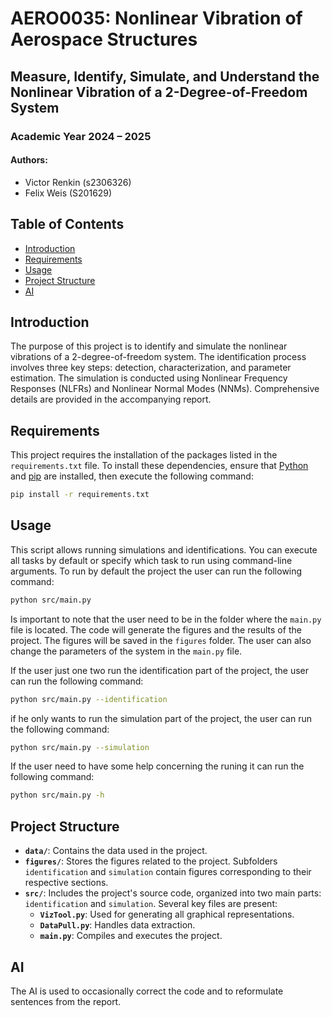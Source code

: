 # AERO0035: Nonlinear Vibration of Aerospace Structures

## Measure, Identify, Simulate, and Understand the Nonlinear Vibration of a 2-Degree-of-Freedom System
### Academic Year 2024 – 2025

#### Authors:
- Victor Renkin (s2306326)
- Felix Weis (S201629)

## Table of Contents
- [Introduction](#introduction)
- [Requirements](#requirements)
- [Usage](#usage)
- [Project Structure](#project-structure)
- [AI](#ai)

## Introduction
The purpose of this project is to identify and simulate the nonlinear vibrations of a 2-degree-of-freedom system. The identification process involves three key steps: detection, characterization, and parameter estimation. The simulation is conducted using Nonlinear Frequency Responses (NLFRs) and Nonlinear Normal Modes (NNMs). Comprehensive details are provided in the accompanying report.


## Requirements
This project requires the installation of the packages listed in the `requirements.txt` file. To install these dependencies, ensure that [Python](https://www.python.org/) and [pip](https://pip.pypa.io/en/stable/) are installed, then execute the following command:

```bash
pip install -r requirements.txt
```
## Usage
This script allows running simulations and identifications. You can execute all tasks by default or specify which task to run using command-line arguments. To run by default the project the user can run the following command:

```bash
python src/main.py
```
Is important to note that the user need to be in the folder where the `main.py` file is located. The code will generate the figures and the results of the project. The figures will be saved in the `figures` folder. The user can also change the parameters of the system in the `main.py` file.

If the user just one two run the identification part of the project, the user can run the following command:

```bash
python src/main.py --identification
```
if he only wants to run the simulation part of the project, the user can run the following command:

```bash
python src/main.py --simulation
```
If the user need to have some help concerning the runing it can run the following command:

```bash
python src/main.py -h
```


## Project Structure

- **`data/`**: Contains the data used in the project.  
- **`figures/`**: Stores the figures related to the project. Subfolders `identification` and `simulation` contain figures corresponding to their respective sections.  
- **`src/`**: Includes the project's source code, organized into two main parts: `identification` and `simulation`. Several key files are present:
  - **`VizTool.py`**: Used for generating all graphical representations.  
  - **`DataPull.py`**: Handles data extraction.  
  - **`main.py`**: Compiles and executes the project.  


## AI

The AI is used to occasionally correct the code and to reformulate sentences from the report.
